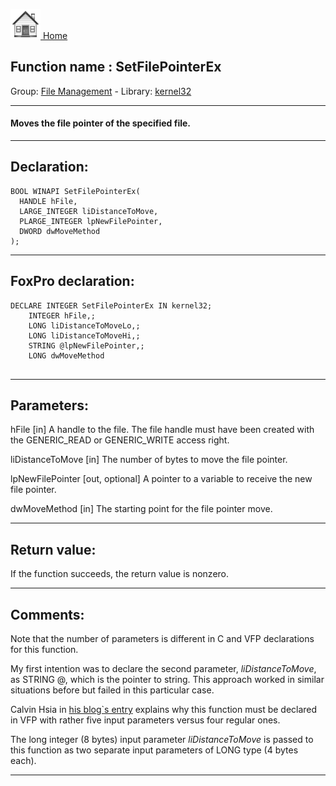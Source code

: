 [<img src="../../images/home.png"> Home ](https://github.com/VFPX/Win32API)  

## Function name : SetFilePointerEx
Group: [File Management](../../functions_group.md#File_Management)  -  Library: [kernel32](../../libraries.md#kernel32)  
***  


#### Moves the file pointer of the specified file.
***  


## Declaration:
```foxpro  
BOOL WINAPI SetFilePointerEx(
  HANDLE hFile,
  LARGE_INTEGER liDistanceToMove,
  PLARGE_INTEGER lpNewFilePointer,
  DWORD dwMoveMethod
);  
```  
***  


## FoxPro declaration:
```foxpro  
DECLARE INTEGER SetFilePointerEx IN kernel32;
	INTEGER hFile,;
	LONG liDistanceToMoveLo,;
	LONG liDistanceToMoveHi,;
	STRING @lpNewFilePointer,;
	LONG dwMoveMethod
  
```  
***  


## Parameters:
hFile 
[in] A handle to the file. The file handle must have been created with the GENERIC_READ or GENERIC_WRITE access right.

liDistanceToMove 
[in] The number of bytes to move the file pointer.

lpNewFilePointer 
[out, optional] A pointer to a variable to receive the new file pointer.

dwMoveMethod 
[in] The starting point for the file pointer move.   
***  


## Return value:
If the function succeeds, the return value is nonzero.  
***  


## Comments:
Note that the number of parameters is different in C and VFP declarations for this function.   
  
My first intention was to declare the second parameter, <Em>liDistanceToMove</Em>, as STRING @, which is the pointer to string. This approach worked in similar situations before but failed in this particular case.  
  
Calvin Hsia in <a href="http://blogs.msdn.com/calvin_hsia/archive/2005/03/18/398749.aspx">his blog`s entry</a> explains why this function must be declared in VFP with rather five input parameters versus four regular ones.  
  
The long integer (8 bytes) input parameter <Em>liDistanceToMove</Em> is passed to this function as two separate input parameters of LONG type (4 bytes each).  
  
***  

